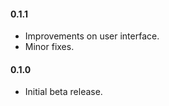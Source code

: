 #### **0.1.1**
- Improvements on user interface.
- Minor fixes.

#### **0.1.0**
- Initial beta release.

